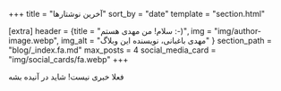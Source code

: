 +++
title = "آخرین نوشتار‌ها"
sort_by = "date"
template = "section.html"

[extra]
header = {title = "سلام! من مهدی هستم :-)", img = "img/author-image.webp", img_alt = "مهدی باغبانی، نویسنده این وبلاگ" }
section_path = "blog/_index.fa.md"
max_posts = 4
social_media_card = "img/social_cards/fa.webp"
+++

فعلا خبری نیست! شاید در آنیده بشه
